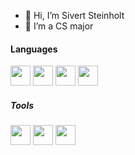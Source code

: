 - 👋 Hi, I’m Sivert Steinholt
- 👀 I’m a CS major

#### Languages

<div>
  <img src="https://cdn.jsdelivr.net/gh/devicons/devicon/icons/python/python-original.svg" width="32"/>
  <img src="https://cdn.jsdelivr.net/gh/devicons/devicon/icons/javascript/javascript-original.svg" width="32"/>
  <img src="https://cdn.jsdelivr.net/gh/devicons/devicon/icons/c/c-original.svg" width="32"/>
  <img src="https://cdn.jsdelivr.net/gh/devicons/devicon/icons/go/go-original.svg" width="32"/>
 </div>

##### Tools

<div>
  <img src="https://cdn.jsdelivr.net/gh/devicons/devicon/icons/docker/docker-original.svg" width="32" />
  <img src="https://cdn.jsdelivr.net/gh/devicons/devicon/icons/redis/redis-original.svg" width="32" />
  <img src="https://cdn.jsdelivr.net/gh/devicons/devicon/icons/prometheus/prometheus-original.svg" width="32" />
</div>

<!--- 📫 How to reach me ...

<!---
QantrO/QantrO is a ✨ special ✨ repository because its `README.md` (this file) appears on your GitHub profile.
You can click the Preview link to take a look at your changes.
--->
